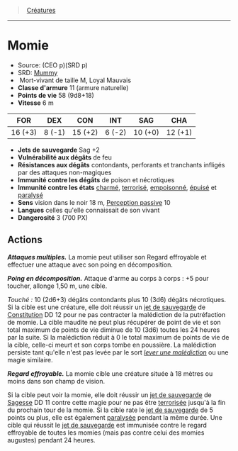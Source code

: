 ﻿---
!MonsterItem
Family: MonsterHD
Type: Mort-vivant
Size: M
Alignment: Loyal Mauvais
ArmorClass: 11 (armure naturelle)
HitPoints: 58 (9d8+18)
Speed: 6 m
Strength: 16 (+3)
Dexterity: ' 8 (-1)'
Constitution: 15 (+2)
Intelligence: ' 6 (-2)'
Wisdom: 10 (+0)
Charisma: 12 (+1)
SavingThrows: Sag +2
DamageVulnerabilities: de feu
DamageImmunities: de poison et nécrotiques
ConditionImmunities: '[charmé](hd_conditions_charme.md), [terrorisé](hd_conditions_terrorise.md), [empoisonné](hd_conditions_empoisonne.md), [épuisé](hd_conditions_fatigue_et_epuisement.md) et [paralysé](hd_conditions_paralyse.md)'
DamageResistances: contondants, perforants et tranchants infligés par des attaques non-magiques
Senses: vision dans le noir 18 m, [Perception passive](hd_abilities_dexterity_perception_passive.md) 10
Languages: celles qu'elle connaissait de son vivant
Challenge: 3 (700 PX)
Id: monsters_hd.md#momie
ParentLink: monsters_hd.md#créatures
Name: Momie
ParentName: Créatures
NameLevel: 1
AltName: '[Mummy](srd_monsters_mummy.md)'
Source: (CEO p)(SRD p)
Attributes: {}
---
> [Créatures](hd_monsters.md)

---

# Momie

- Source: (CEO p)(SRD p)
- SRD: [Mummy](srd_monsters_mummy.md)
-  Mort-vivant de taille M, Loyal Mauvais
- **Classe d'armure** 11 (armure naturelle)
- **Points de vie** 58 (9d8+18)
- **Vitesse** 6 m

|FOR|DEX|CON|INT|SAG|CHA|
|---|---|---|---|---|---|
|16 (+3)| 8 (-1)|15 (+2)| 6 (-2)|10 (+0)|12 (+1)|

- **Jets de sauvegarde** Sag +2
- **Vulnérabilité aux dégâts** de feu
- **Résistances aux dégâts** contondants, perforants et tranchants infligés par des attaques non-magiques
- **Immunité contre les dégâts** de poison et nécrotiques
- **Immunité contre les états** [charmé](hd_conditions_charme.md), [terrorisé](hd_conditions_terrorise.md), [empoisonné](hd_conditions_empoisonne.md), [épuisé](hd_conditions_fatigue_et_epuisement.md) et [paralysé](hd_conditions_paralyse.md)
- **Sens** vision dans le noir 18 m, [Perception passive](hd_abilities_dexterity_perception_passive.md) 10
- **Langues** celles qu'elle connaissait de son vivant
- **Dangerosité** 3 (700 PX)

## Actions

**_Attaques multiples._** La momie peut utiliser son Regard effroyable et effectuer une attaque avec son poing en décomposition.

**_Poing en décomposition._** Attaque d'arme au corps à corps : +5 pour toucher, allonge 1,50 m, une cible.

_Touché :_ 10 (2d6+3) dégâts contondants plus 10 (3d6) dégâts nécrotiques. Si la cible est une créature, elle doit réussir un [jet de sauvegarde](hd_abilities_jets_de_sauvegarde.md) de [Constitution](hd_abilities_constitution.md) DD 12 pour ne pas contracter la malédiction de la putréfaction de momie. La cible maudite ne peut plus récupérer de point de vie et son total maximum de points de vie diminue de 10 (3d6) toutes les 24 heures par la suite. Si la malédiction réduit à 0 le total maximum de points de vie de la cible, celle-ci meurt et son corps tombe en poussière. La malédiction persiste tant qu'elle n'est pas levée par le sort _[lever une malédiction](hd_spells_lever_une_malediction.md)_ ou une magie similaire.

**_Regard effroyable._** La momie cible une créature située à 18 mètres ou moins dans son champ de vision.

Si la cible peut voir la momie, elle doit réussir un [jet de sauvegarde](hd_abilities_jets_de_sauvegarde.md) de [Sagesse](hd_abilities_wisdom.md) DD 11 contre cette magie pour ne pas être [terrorisée](hd_conditions_terrorise.md) jusqu'à la fin du prochain tour de la momie. Si la cible rate le [jet de sauvegarde](hd_abilities_jets_de_sauvegarde.md) de 5 points ou plus, elle est également [paralysée](hd_conditions_paralyse.md) pendant la même durée. Une cible qui réussit le [jet de sauvegarde](hd_abilities_jets_de_sauvegarde.md) est immunisée contre le regard effroyable de toutes les momies (mais pas contre celui des momies augustes) pendant 24 heures.

